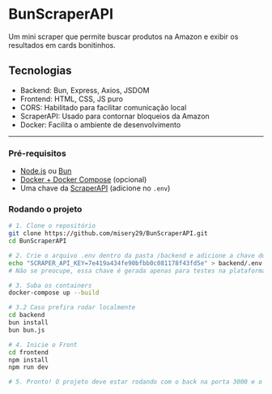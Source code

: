 # BunScraperAPI
Um mini scraper que permite buscar produtos na Amazon e exibir os resultados em cards bonitinhos.



## Tecnologias

- Backend: Bun, Express, Axios, JSDOM
- Frontend: HTML, CSS, JS puro
- CORS: Habilitado para facilitar comunicação local
- ScraperAPI: Usado para contornar bloqueios da Amazon
- Docker: Facilita o ambiente de desenvolvimento


---

### Pré-requisitos

- [Node.js](https://nodejs.org/) ou [Bun](https://bun.sh/)
- [Docker + Docker Compose](https://docs.docker.com/compose/) (opcional)
- Uma chave da [ScraperAPI](https://www.scraperapi.com/) (adicione no `.env`)

### Rodando o projeto

```bash
# 1. Clone o repositório
git clone https://github.com/misery29/BunScraperAPI.git
cd BunScraperAPI

# 2. Crie o arquivo .env dentro da pasta /backend e adicione a chave do ScraperAPI:
echo "SCRAPER_API_KEY=7e419a434fe90bfbb0c081178f43fd5e" > backend/.env
# Não se preocupe, essa chave é gerada apenas para testes na plataforma.

# 3. Suba os containers
docker-compose up --build

# 3.2 Caso prefira rodar localmente
cd backend
bun install
bun bun.js

# 4. Inicie o Front
cd frontend
npm install
npm run dev

# 5. Pronto! O projeto deve estar rodando com o back na porta 3000 e o front na 5173!
